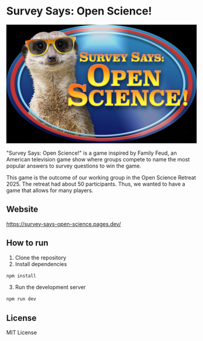 # Survey Says: Open Science!

![Logo of Survey Says: Open Science!](/src/images/logo.jpg)

"Survey Says: Open Science!" is a game inspired by Family Feud, an American television game show where groups compete to name the most popular answers to survey questions to win the game.

This game is the outcome of our working group in the Open Science Retreat 2025. The retreat had about 50 participants. Thus, we wanted to have a game that allows for many players.

## Website

https://survey-says-open-science.pages.dev/

## How to run

1. Clone the repository
2. Install dependencies

```bash
npm install
```

3. Run the development server

```bash
npm run dev
```

## License

MIT License
